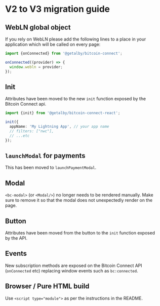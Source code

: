 # V2 to V3 migration guide

## WebLN global object

If you rely on WebLN please add the following lines to a place in your application which will be called on every page:

```ts
import {onConnected} from '@getalby/bitcoin-connect';

onConnected((provider) => {
  window.webln = provider;
});
```

## Init

Attributes have been moved to the new `init` function exposed by the Bitcoin Connect api.

```ts
import {init} from '@getalby/bitcoin-connect-react';

init({
  appName: 'My Lightning App', // your app name
  // filters: ["nwc"],
  // ...etc
});
```

## `launchModal` for payments

This has been moved to `launchPaymentModal`.

## Modal

`<bc-modal>` (or `<Modal/>`) no longer needs to be rendered manually. Make sure to remove it so that the modal does not unexpectedly render on the page.

## Button

Attributes have been moved from the button to the `init` function exposed by the API.

## Events

New subscription methods are exposed on the Bitcoin Connect API (`onConnected` etc) replacing window events such as `bc:connected`.

## Browser / Pure HTML build

Use `<script type="module">` as per the instructions in the README.

